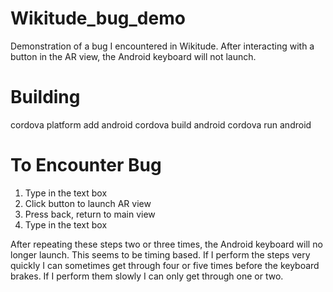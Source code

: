 Wikitude_bug_demo
=================

Demonstration of a bug I encountered in Wikitude. After interacting with a button in the AR view,
the Android keyboard will not launch.

# Building
cordova platform add android
cordova build android
cordova run android

# To Encounter Bug
1. Type in the text box
2. Click button to launch AR view
4. Press back, return to main view
5. Type in the text box

After repeating these steps two or three times, the Android keyboard will no longer launch.
This seems to be timing based. If I perform the steps very quickly I can sometimes get through
four or five times before the keyboard brakes. If I perform them slowly I can only get through
one or two.
